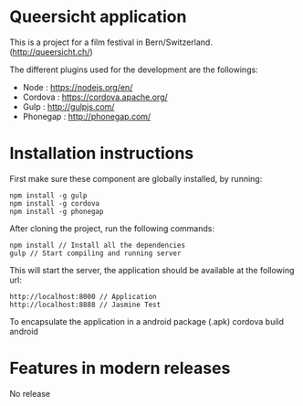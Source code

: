 # Queersicht application

This is a project for a film festival in Bern/Switzerland. (http://queersicht.ch/)

The different plugins used for the development are the followings:
- Node : https://nodejs.org/en/
- Cordova : https://cordova.apache.org/
- Gulp : http://gulpjs.com/
- Phonegap : http://phonegap.com/

# Installation instructions

First make sure these component are globally installed, by running:

    npm install -g gulp
    npm install -g cordova
    npm install -g phonegap

After cloning the project, run the following commands:

    npm install // Install all the dependencies
    gulp // Start compiling and running server

This will start the server, the application should be available at the following url:

    http://localhost:8000 // Application
    http://localhost:8888 // Jasmine Test

To encapsulate the application in a android package (.apk)
    cordova build android

# Features in modern releases
No release
